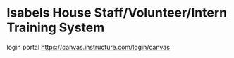 # Isabels House Staff/Volunteer/Intern Training System

login portal
https://canvas.instructure.com/login/canvas
